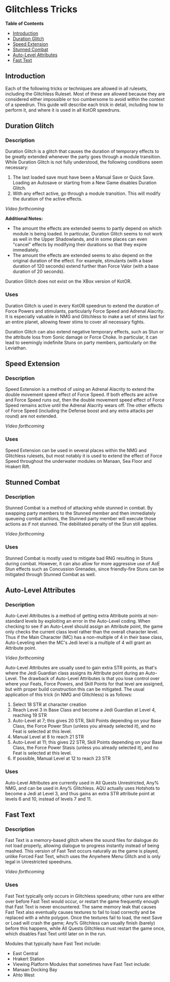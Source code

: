 # Glitchless Tricks

**Table of Contents**
- [Introduction](#introduction)
- [Duration Glitch](#duration-glitch)
- [Speed Extension](#speed-extension)
- [Stunned Combat](#stunned-combat)
- [Auto-Level Attributes](#auto-level-attributes)
- [Fast Text](#fast-text)

## Introduction

Each of the following tricks or techniques are allowed in all rulesets, including the Glitchless Ruleset.  Most of these are allowed because they are considered either impossible or too cumbersome to avoid within the context of a speedrun.  This guide will describe each trick in detail, including how to perform it, and where it is used in all KotOR speedruns.

## Duration Glitch

### Description

Duration Glitch is a glitch that causes the duration of temporary effects to be greatly extended whenever the party goes through a module transition.  While Duration Glitch is not fully understood, the following conditions seem necessary:

1. The last loaded save must have been a Manual Save or Quick Save.  Loading an Autosave or starting from a New Game disables Duration Glitch.
2. With any effect active, go through a module transition.  This will modify the duration of the active effects.

*Video forthcoming*

**Additional Notes:**

- The amount the effects are extended seems to partly depend on which module is being loaded.  In particular, Duration Glitch seems to not work as well in the Upper Shadowlands, and in some places can even "cancel" effects by modifying their durations so that they expire immediately.
- The amount the effects are extended seems to also depend on the original duration of the effect.  For example, stimulants (with a base duration of 120 seconds) extend further than Force Valor (with a base duration of 20 seconds).

Duration Glitch does not exist on the XBox version of KotOR.

### Uses

Duration Glitch is used in every KotOR speedrun to extend the duration of Force Powers and stimulants, particularly Force Speed and Adrenal Alacrity.  It is especially valuable in NMG and Glitchless to make a set of stims last for an entire planet, allowing fewer stims to cover all necessary fights.

Duration Glitch can also extend negative temporary effects, such as Stun or the attribute loss from Sonic damage or Force Choke.  In particular, it can lead to seemingly indefinite Stuns on party members, particularly on the Leviathan.

## Speed Extension

### Description

Speed Extension is a method of using an Adrenal Alacrity to extend the double movement speed effect of Force Speed.  If both effects are active and Force Speed runs out, then the double movement speed effect of Force Speed remains active until the Adrenal Alacrity wears off.  The other effects of Force Speed (including the Defense boost and any extra attacks per round) are not extended.

*Video forthcoming*

### Uses

Speed Extension can be used in several places within the NMG and Glitchless rulesets, but most notably it is used to extend the effect of Force Speed throughout the underwater modules on Manaan, Sea Floor and Hrakert Rift.

## Stunned Combat

### Description

Stunned Combat is a method of attacking while stunned in combat.  By swapping party members to the Stunned member and then immediately queueing combat actions, the Stunned party member will execute those actions as if not stunned.  The debilitated penalty of the Stun still applies.

*Video forthcoming*

### Uses

Stunned Combat is mostly used to mitigate bad RNG resulting in Stuns during combat.  However, it can also allow for more aggressive use of AoE Stun effects such as Concussion Grenades, since friendly-fire Stuns can be mitigated through Stunned Combat as well.

## Auto-Level Attributes

### Description

Auto-Level Attributes is a method of getting extra Attribute points at non-standard levels by exploiting an error in the Auto-Level coding.  When checking to see if an Auto-Level should assign an Attribute point, the game only checks the current class level rather than the overall character level.  Thus if the Main Character (MC) has a non-multiple of 4 in their base class, Auto-Leveling when the MC's Jedi level is a multiple of 4 will grant an Attribute point.

*Video forthcoming*

Auto-Level Attributes are usually used to gain extra STR points, as that's where the Jedi Guardian class assigns its Attribute point during an Auto-Level.  The drawback of Auto-Level Attributes is that you lose control over where your Feats, Force Powers, and Skill Points for that level are assigned, but with proper build construction this can be mitigated.  The usual application of this trick (in NMG and Glitchless) is as follows:

1. Select 18 STR at character creation
2. Reach Level 3 in Base Class and become a Jedi Guardian at Level 4, reaching 19 STR
3. Auto-Level at 7; this gives 20 STR, Skill Points depending on your Base Class, the Force Power Stun (unless you already selected it), and no Feat is selected at this level.
4. Manual Level at 8 to reach 21 STR
5. Auto-Level at 11; this gives 22 STR, Skill Points depending on your Base Class, the Force Power Stasis (unless you already selected it), and no Feat is selected at this level.
6. If possible, Manual Level at 12 to reach 23 STR

### Uses

Auto-Level Attributes are currently used in All Quests Unrestricted, Any% NMG, and can be used in Any% Glitchless.  AQU actually uses Hotshots to become a Jedi at Level 3, and thus gains an extra STR attribute point at levels 6 and 10, instead of levels 7 and 11.

## Fast Text

### Description

Fast Text is a memory-based glitch where the sound files for dialogue do not load properly, allowing dialogue to progress instantly instead of being mashed.  This version of Fast Text occurs naturally as the game is played, unlike Forced Fast Text, which uses the Anywhere Menu Glitch and is only legal in Unrestricted speedruns.

*Video forthcoming*

### Uses

Fast Text typically only occurs in Glitchless speedruns; other runs are either over before Fast Text would occur, or restart the game frequently enough that Fast Text is never encountered.  The same memory leak that causes Fast Text also eventually causes textures to fail to load correctly and be replaced with a white polygon.  Once the textures fail to load, the next Save or Load will crash the game; Any% Glitchless can usually finish (barely) before this happens, while All Quests Glitchless must restart the game once, which disables Fast Text until later on in the run.

Modules that typically have Fast Text include:
- East Central
- Hrakert Station
- Viewing Platform
Modules that sometimes have Fast Text include:
- Manaan Docking Bay
- Ahto West
